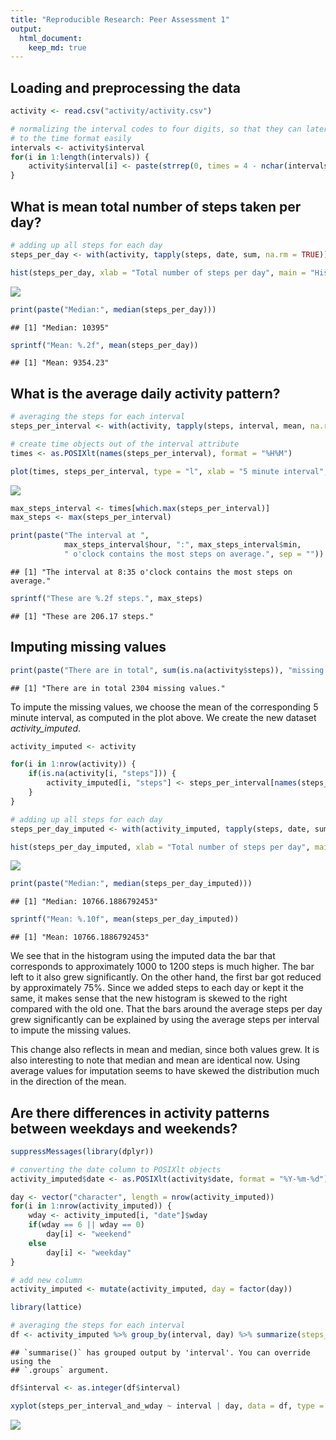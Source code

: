 ```yaml
---
title: "Reproducible Research: Peer Assessment 1"
output: 
  html_document:
    keep_md: true
---
```



## Loading and preprocessing the data

```r
activity <- read.csv("activity/activity.csv")

# normalizing the interval codes to four digits, so that they can later be transformed
# to the time format easily
intervals <- activity$interval
for(i in 1:length(intervals)) {
    activity$interval[i] <- paste(strrep(0, times = 4 - nchar(intervals[i])), intervals[i], sep = "")
}
```


## What is mean total number of steps taken per day?

```r
# adding up all steps for each day
steps_per_day <- with(activity, tapply(steps, date, sum, na.rm = TRUE))

hist(steps_per_day, xlab = "Total number of steps per day", main = "Histogram of the total number of steps per day", breaks = 10)
```

![](PA1_template_files/figure-html/unnamed-chunk-2-1.png)<!-- -->

```r
print(paste("Median:", median(steps_per_day)))
```

```
## [1] "Median: 10395"
```

```r
sprintf("Mean: %.2f", mean(steps_per_day))
```

```
## [1] "Mean: 9354.23"
```


## What is the average daily activity pattern?

```r
# averaging the steps for each interval
steps_per_interval <- with(activity, tapply(steps, interval, mean, na.rm = TRUE))

# create time objects out of the interval attribute
times <- as.POSIXlt(names(steps_per_interval), format = "%H%M")

plot(times, steps_per_interval, type = "l", xlab = "5 minute interval", ylab = "Average number of steps", main = "Average daily activity")
```

![](PA1_template_files/figure-html/unnamed-chunk-3-1.png)<!-- -->

```r
max_steps_interval <- times[which.max(steps_per_interval)]
max_steps <- max(steps_per_interval)

print(paste("The interval at ",
            max_steps_interval$hour, ":", max_steps_interval$min,
            " o'clock contains the most steps on average.", sep = ""))
```

```
## [1] "The interval at 8:35 o'clock contains the most steps on average."
```

```r
sprintf("These are %.2f steps.", max_steps)
```

```
## [1] "These are 206.17 steps."
```


## Imputing missing values


```r
print(paste("There are in total", sum(is.na(activity$steps)), "missing values."))
```

```
## [1] "There are in total 2304 missing values."
```

To impute the missing values, we choose the mean of the corresponding 5 minute interval,
as computed in the plot above. We create the new dataset *activity_imputed*.


```r
activity_imputed <- activity

for(i in 1:nrow(activity)) {
    if(is.na(activity[i, "steps"])) {
        activity_imputed[i, "steps"] <- steps_per_interval[names(steps_per_interval) == activity[i, "interval"]]
    }
}
```


```r
# adding up all steps for each day
steps_per_day_imputed <- with(activity_imputed, tapply(steps, date, sum, na.rm = TRUE))

hist(steps_per_day_imputed, xlab = "Total number of steps per day", main = "Histogram of the total number of steps per day", breaks = 10)
```

![](PA1_template_files/figure-html/unnamed-chunk-6-1.png)<!-- -->

```r
print(paste("Median:", median(steps_per_day_imputed)))
```

```
## [1] "Median: 10766.1886792453"
```

```r
sprintf("Mean: %.10f", mean(steps_per_day_imputed))
```

```
## [1] "Mean: 10766.1886792453"
```

We see that in the histogram using the imputed data the bar that corresponds to approximately 1000 to 1200 steps is much higher. The bar left to it also grew significantly. On the other hand, the first bar got reduced by approximately 75%. Since we added steps to each day or kept it the same, it makes sense that the new histogram is skewed to the right compared with the old one. That the bars around the average steps per day grew significantly can be explained by using the average steps per interval to impute the missing values.

This change also reflects in mean and median, since both values grew. It is also interesting to note that median and mean are identical now. Using average values for imputation seems to have skewed the distribution much in the direction of the mean.

## Are there differences in activity patterns between weekdays and weekends?


```r
suppressMessages(library(dplyr))

# converting the date column to POSIXlt objects
activity_imputed$date <- as.POSIXlt(activity$date, format = "%Y-%m-%d")

day <- vector("character", length = nrow(activity_imputed))
for(i in 1:nrow(activity_imputed)) {
    wday <- activity_imputed[i, "date"]$wday
    if(wday == 6 || wday == 0)
        day[i] <- "weekend"
    else 
        day[i] <- "weekday"
}

# add new column
activity_imputed <- mutate(activity_imputed, day = factor(day))
```


```r
library(lattice)

# averaging the steps for each interval
df <- activity_imputed %>% group_by(interval, day) %>% summarize(steps_per_interval_and_wday = mean(steps))
```

```
## `summarise()` has grouped output by 'interval'. You can override using the
## `.groups` argument.
```

```r
df$interval <- as.integer(df$interval)

xyplot(steps_per_interval_and_wday ~ interval | day, data = df, type = "l", layout = c(1,2), xlab = "5 minute interval", ylab = "Average number of steps", main = "Activity patterns at weekdays and weekends")
```

![](PA1_template_files/figure-html/unnamed-chunk-8-1.png)<!-- -->

